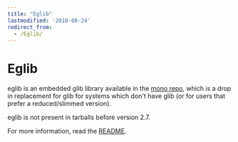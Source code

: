 ```yaml
---
title: "Eglib"
lastmodified: '2010-08-24'
redirect_from:
  - /Eglib/
---
```


Eglib
=====

eglib is an embedded glib library available in the [mono repo](http://github.com/mono/mono/tree/master/eglib), which is a drop in replacement for glib for systems which don't have glib (or for users that prefer a reduced/slimmed version).

eglib is not present in tarballs before version 2.7.

For more information, read the [README](http://github.com/mono/mono/blob/master/eglib/README).

